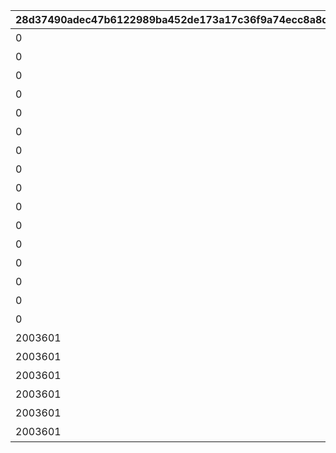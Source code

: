 |28d37490adec47b6122989ba452de173a17c36f9a74ecc8a8d565a01678e23cc|73a00526a2c05100e661017261850776ea175c9df7c6075eb9be4d708dde0d58|5bbfc6cf502856961d6c09ba83a2378e2844bea17fb0677fa0a86b01559c050b|aa4df096ade0251a4929be07ad6e744cbcc91fefe28050caee31674ef9007929|8af3d598f8fd970c1c741b7f6861ecf104456a2edfbdb41e911730de148825c3|61c1933b67ae71cf91673e51aa2962007b9ffc332ba5cf5a98f1ddf0b6549ce4|6c02048b7332da7012b78acd1d636007e48a634017613584a0da9ad9f0e9c05e|
| --- | --- | --- | --- | --- | --- | --- |
|0|0|20036104|開会式|10064|1006401|4|
|0|0|20036104|開会式|10064|1006402|3|
|0|1006402|20036104|徒競走|10064|1006403|1|
|0|1006402|20036104|徒競走|10064|1006404|4|
|0|1006402|20036104|徒競走|10064|1006405|2|
|0|1006405|20036104|騎馬戦|10064|1006406|2|
|0|1006405|20036104|騎馬戦|10064|1006407|4|
|0|1006406|20036106|昼休憩|10064|1006408|3|
|0|1006406|20036106|昼休憩|10064|1006409|4|
|0|1006408|20036106|学術文化出展各種|10064|1006410|3|
|0|1006408|20036106|学術文化出展各種|10064|1006411|4|
|0|1006408|20036106|学術文化出展各種|10064|1006412|1|
|0|1006410|20036108|侍女風給仕喫茶|10064|1006413|4|
|0|1006410|20036108|侍女風給仕喫茶|10064|1006414|3|
|0|1006414|20036113|総合リレー|10064|1006415|3|
|0|1006414|20036113|総合リレー|10064|1006416|4|
|2003601|1006415|0|セレモニーステージ|10064|1006417|1|
|2003601|1006415|0|セレモニーステージ|10064|1006418|4|
|2003601|1006415|0|セレモニーステージ|10064|1006419|2|
|2003601|1006419|0|閉会式|10064|1006420|3|
|2003601|1006419|0|閉会式|10064|1006421|4|
|2003601|1006420|0|コンプリート演出|10064|1006422|4|